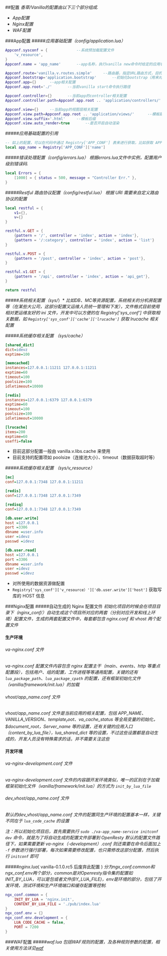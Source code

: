 ##配置
*香草/Vanilla的配置由以下三个部分组成.*
- *App配置*
- *Nginx配置*
- *WAF配置*

###App配置
#####*应用基础配置（config/application.lua）*

```lua
Appconf.sysconf = {				--系统预加载配置文件
    'v_resource',
}
Appconf.name = 'app_name'		--app名称，执行vanilla new命令时给定的应用名

Appconf.route='vanilla.v.routes.simple'		--路由器，指定URL路由方式，目的解析出需要执行的controller与action
Appconf.bootstrap='application.bootstrap'		--初始化bootstrap（用来对应用进行初始化操作）
Appconf.app={}		--app相关配置
Appconf.app.root='./'		--当前vanilla start命令执行路径

Appconf.controller={}		--当前app的controller相关配置
Appconf.controller.path=Appconf.app.root .. 'application/controllers/'		--controller文件所在路径（使用默认生成路径即可）

Appconf.view={}		--当前app的视图层相关配置
Appconf.view.path=Appconf.app.root .. 'application/views/'		--模板路径
Appconf.view.suffix='.html'		--模板后缀
Appconf.view.auto_render=true		--是否开启自动渲染
```

#####*应用基础配置的引用*

```lua
-- 如上的配置，可以在代码中通过 Registry['APP_CONF'] 表来进行获取，比如获取 APP_NAME
local app_name = Registry['APP_CONF']['name']
```

#####*错误处理配置（config/errors.lua）*
*根据errors.lua文件中实例，配置用户级别错误码.*

```lua
local Errors = {
    [1000] = { status = 500, message = "Controller Err." },
}
```

#####*Restful 路由协议配置（config/restful.lua）*
*根据 URI 需要来自定义路由协议的配置*

```lua
local restful = {
    v1={},
    v={}
}

restful.v.GET = {
    {pattern = '/', controller = 'index', action = 'index'},
    {pattern = '/:category', controller = 'index', action = 'list'}
}

restful.v.POST = {
    {pattern = '/post', controller = 'index', action = 'post'},
}

restful.v1.GET = {
    {pattern = '/api', controller = 'index', action = 'api_get'},
}

return restful
```



#####*系统相关配置（sys/*）*
*比如DB、MC等资源配置，系统相关的分机房配置等（在某些大公司，这部分配置又运维人员统一管理和下发），文件格式目前使用相对更运维友好的 ini 文件，开发中可以方便的在 Registry['sys_conf'] 中获取相关数据，如 `Registry['sys_conf']['cache']['lrucache']` 获取 lrucache 相关配置*

#####*系统缓存相关配置 （sys/cache）*

```ini
[shared_dict]
dict=idevz
exptime=100

[memcached]
instances=127.0.0.1:11211 127.0.0.1:11211
exptime=60
timeout=100
poolsize=100
idletimeout=10000

[redis]
instances=127.0.0.1:6379 127.0.0.1:6379
exptime=60
timeout=100
poolsize=100
idletimeout=10000

[lrucache]
items=200
exptime=60
useffi=false
```

* 目前这部分配置一般由 vanilla.v.libs.cache 来使用
* 目前支持的配置项如 poolsize（连接池大小）、timeout（数据获取超时等）

#####*系统缓存相关配置 （sys/v_resource）*

```ini
[mc]
conf=127.0.0.1:7348 127.0.0.1:11211

[redis]
conf=127.0.0.1:7348 127.0.0.1:7349

[redisq]
conf=127.0.0.1:7348 127.0.0.1:7349

[db.user.write]
host =127.0.0.1
port =3306
dbname =user.info
user =idevz
passwd =idevz

[db.user.read]
host =127.0.0.1
port =3306
dbname =user.info
user =idevz
passwd =idevz
```

* 对所使用的数据资源做配置
* `Registry['sys_conf']['v_resource）']['db.user.write']['host']` 获取写库的 HOST 信息

###Nginx配置
#####自动生成的 Nginx 配置文件
*初始化项目的时候会在项目目录下（nginx_conf/）自动生成这个项目所对应的两套（分别对应开发和线上环境）配置文件，生成的两套配置文件中，每套都包含 nginx.conf 和 vhost 两个配置文件*

#### 生产环境
###### va-nginx.conf 文件
*va-nginx.conf 配置文件内容包含 nginx 配置主干（main、events、http 等重点配置段），包括用户、组的配置，工作进程等等通用配置，关键的还有 `lua_package_path`、`lua_package_cpath` 的配置，还有框架初始化文件（vanilla/framework/init.lua）的加载*

###### vhost/app_name.conf 文件
*vhost/app_name.conf 文件是当前应用的相关配置，包括 APP_NAME、VANILLA_VERSION、$template_root、$va_cache_status 等全局变量的初始化，$document_root，Server_name 等的设置，还有关键的应用入口（content_by_lua_file），lua_shared_dict 等的设置，不过这些设置都是自动生成的，开发人员没有特殊需求的话，并不需要关注这些*

#### 开发环境
###### va-nginx-development.conf 文件
*va-nginx-development.conf 文件的内容跟开发环境类似，唯一的区别在于加载框架初始化文件（vanilla/framework/init.lua）的方式为 `init_by_lua_file`*

###### dev_vhost/app_name.conf 文件
*默认的dev_vhost/app_name.conf 文件的配置同生产环境的配置基本一样，关键不同在于 `lua_code_cache` 的设置*

*注：所以初始化项目后，首先需要执行 `sudo ./va-app_name-service initconf dev` 命令，就是为了将自动生成的配置文件部署到 OpenResty 默认的配置文件路径下，如果需要更新 va-nginx（-development）.conf 则还需要在命令后面加上 `-f` 参数进行强行部署，每次如果需要修改配置，也只需修改这部分配置，然后执行 `initconf` 即可*

#####*nginx.lua*( vanilla-0.1.0.rc5 后废弃此配置 )
*分为ngx_conf.common和ngx_conf.env两个部分，common是对Openresty指令集的配置如INIT_BY_LUA，可以是包或者文件(BY_LUA_FILE)，env是环境的部分，包括了开发环境，测试环境和生产环境端口和缓存配置等控制.*

```lua
ngx_conf.common = {
    INIT_BY_LUA = 'nginx.init',
    CONTENT_BY_LUA_FILE = './pub/index.lua'
}
ngx_conf.env = {}
ngx_conf.env.development = {
    LUA_CODE_CACHE = false,
    PORT = 7200
}
```

###WAF配置
#####*waf.lua*
*包括WAF规则的配置，及各种规则参数的配置，相关使用方法详见[waf](https://github.com/loveshell/ngx_lua_waf)*
